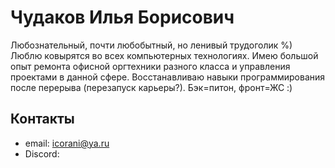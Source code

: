# Чудаков Илья Борисович


Любознательный, почти любобытный, но ленивый трудоголик %)
Люблю ковырятся во всех компьютерных технологиях. Имею большой опыт ремонта офисной оргтехники разного класса и управления проектами в данной сфере.
Восстанавливаю навыки программирования после перерыва (перезапуск карьеры?). Бэк=питон, фронт=ЖС :)



## Контакты
* email: icorani@ya.ru
* Discord: 
